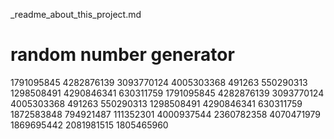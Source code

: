 _readme_about_this_project.md
# random number generator
1791095845 4282876139 3093770124 4005303368 491263 550290313 1298508491 4290846341 630311759 
1791095845 4282876139 3093770124 4005303368 491263 550290313 1298508491 4290846341 630311759 
1872583848 794921487 111352301 4000937544 2360782358 4070471979 1869695442 2081981515 1805465960 
